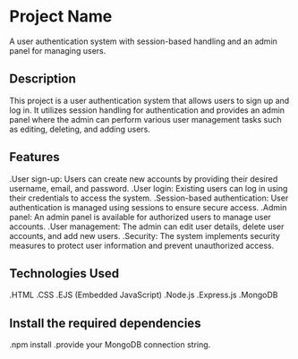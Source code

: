 # Project Name
A user authentication system with session-based handling and an admin panel for managing users.

## Description
This project is a user authentication system that allows users to sign up and log in. It utilizes session handling for authentication and provides an admin panel where the admin can perform various user management tasks such as editing, deleting, and adding users.

## Features
.User sign-up: Users can create new accounts by providing their desired username, email, and password.
.User login: Existing users can log in using their credentials to access the system.
.Session-based authentication: User authentication is managed using sessions to ensure secure access.
.Admin panel: An admin panel is available for authorized users to manage user accounts.
.User management: The admin can edit user details, delete user accounts, and add new users.
.Security: The system implements security measures to protect user information and prevent unauthorized access.

## Technologies Used
.HTML
.CSS
.EJS (Embedded JavaScript)
.Node.js 
.Express.js 
.MongoDB 

## Install the required dependencies
.npm install
.provide your MongoDB connection string.

